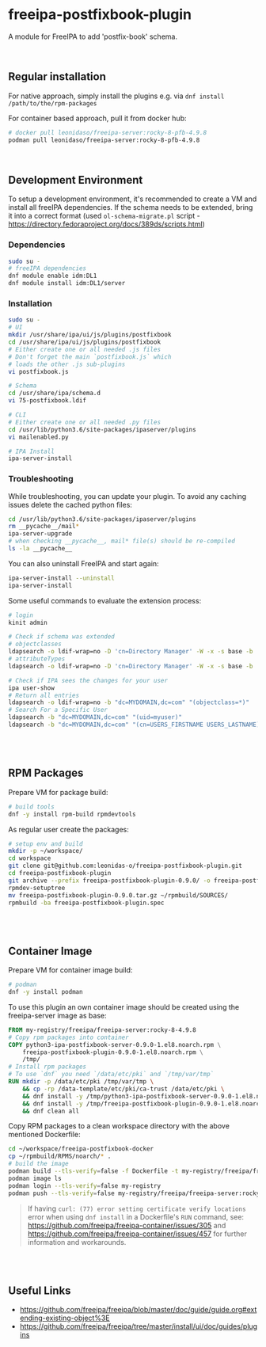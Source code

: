 # freeipa-postfixbook-plugin

A module for FreeIPA to add 'postfix-book' schema.


<br>

## Regular installation

For native approach, simply install the plugins e.g. via `dnf install /path/to/the/rpm-packages`

For container based approach, pull it from docker hub:
```bash
# docker pull leonidaso/freeipa-server:rocky-8-pfb-4.9.8
podman pull leonidaso/freeipa-server:rocky-8-pfb-4.9.8
```


<br>

## Development Environment

To setup a development environment, it's recommended to create a VM and install all freeIPA dependencies.
If the schema needs to be extended, bring it into a correct format (used `ol-schema-migrate.pl` script - https://directory.fedoraproject.org/docs/389ds/scripts.html)

### Dependencies
```bash
sudo su -
# freeIPA dependencies
dnf module enable idm:DL1
dnf module install idm:DL1/server
```

### Installation
```bash
sudo su -
# UI
mkdir /usr/share/ipa/ui/js/plugins/postfixbook
cd /usr/share/ipa/ui/js/plugins/postfixbook
# Either create one or all needed .js files
# Don't forget the main `postfixbook.js` which
# loads the other .js sub-plugins
vi postfixbook.js

# Schema
cd /usr/share/ipa/schema.d
vi 75-postfixbook.ldif

# CLI
# Either create one or all needed .py files
cd /usr/lib/python3.6/site-packages/ipaserver/plugins
vi mailenabled.py

# IPA Install
ipa-server-install
```


### Troubleshooting
While troubleshooting, you can update your plugin. To avoid any caching issues delete the cached python files:
```bash
cd /usr/lib/python3.6/site-packages/ipaserver/plugins
rm __pycache__/mail*
ipa-server-upgrade
# when checking __pycache__, mail* file(s) should be re-compiled
ls -la __pycache__
```

You can also uninstall FreeIPA and start again:
```bash
ipa-server-install --uninstall
ipa-server-install
```

Some useful commands to evaluate the extension process:
```bash
# login
kinit admin

# Check if schema was extended
# objectclasses
ldapsearch -o ldif-wrap=no -D 'cn=Directory Manager' -W -x -s base -b 'cn=schema' objectclasses | grep -i mail
# attributeTypes
ldapsearch -o ldif-wrap=no -D 'cn=Directory Manager' -W -x -s base -b 'cn=schema' attributetypes | grep -i mail

# Check if IPA sees the changes for your user
ipa user-show
# Return all entries
ldapsearch -o ldif-wrap=no -b "dc=MYDOMAIN,dc=com" "(objectclass=*)"
# Search For a Specific User
ldapsearch -b "dc=MYDOMAIN,dc=com" "(uid=myuser)"
ldapsearch -b "dc=MYDOMAIN,dc=com" "(cn=USERS_FIRSTNAME USERS_LASTNAME)"
```



<br><br>

## RPM Packages

Prepare VM for package build:
```bash
# build tools
dnf -y install rpm-build rpmdevtools
```

As regular user create the packages:
```bash
# setup env and build
mkdir -p ~/workspace/
cd workspace
git clone git@github.com:leonidas-o/freeipa-postfixbook-plugin.git
cd freeipa-postfixbook-plugin
git archive --prefix freeipa-postfixbook-plugin-0.9.0/ -o freeipa-postfixbook-plugin-0.9.0.tar.gz HEAD
rpmdev-setuptree
mv freeipa-postfixbook-plugin-0.9.0.tar.gz ~/rpmbuild/SOURCES/
rpmbuild -ba freeipa-postfixbook-plugin.spec
```


<br><br>

## Container Image

Prepare VM for container image build:
```bash
# podman
dnf -y install podman
```

To use this plugin an own container image should be created using the freeipa-server image as base:
```Dockerfile
FROM my-registry/freeipa/freeipa-server:rocky-8-4.9.8
# Copy rpm packages into container
COPY python3-ipa-postfixbook-server-0.9.0-1.el8.noarch.rpm \
    freeipa-postfixbook-plugin-0.9.0-1.el8.noarch.rpm \
    /tmp/
# Install rpm packages
# To use `dnf` you need `/data/etc/pki` and `/tmp/var/tmp`
RUN mkdir -p /data/etc/pki /tmp/var/tmp \
    && cp -rp /data-template/etc/pki/ca-trust /data/etc/pki \
    && dnf install -y /tmp/python3-ipa-postfixbook-server-0.9.0-1.el8.noarch.rpm \
    && dnf install -y /tmp/freeipa-postfixbook-plugin-0.9.0-1.el8.noarch.rpm \
    && dnf clean all
```

Copy RPM packages to a clean workspace directory with the above mentioned Dockerfile:
```bash
cd ~/workspace/freeipa-postfixbook-docker
cp ~/rpmbuild/RPMS/noarch/* .
# build the image
podman build --tls-verify=false -f Dockerfile -t my-registry/freeipa/freeipa-server:rocky-8-pfb-4.9.8 .
podman image ls
podman login --tls-verify=false my-registry
podman push --tls-verify=false my-registry/freeipa/freeipa-server:rocky-8-pfb-4.9.8
```
> If having `curl: (77) error setting certificate verify locations` error when using `dnf install`
> in a Dockerfile's `RUN` command, see: https://github.com/freeipa/freeipa-container/issues/305 and 
> https://github.com/freeipa/freeipa-container/issues/457 for further information and workarounds.



<br><br>

## Useful Links
- https://github.com/freeipa/freeipa/blob/master/doc/guide/guide.org#extending-existing-object%3E
- https://github.com/freeipa/freeipa/tree/master/install/ui/doc/guides/plugins
